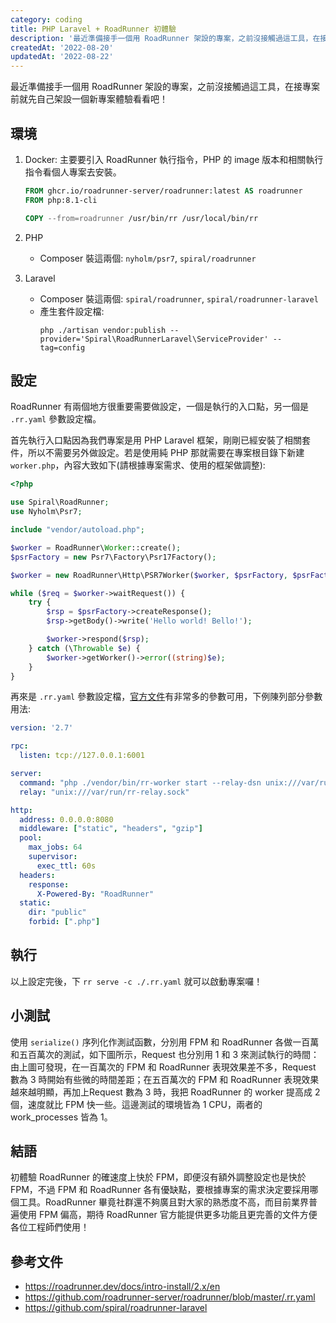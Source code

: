 ```yaml
---
category: coding
title: PHP Laravel + RoadRunner 初體驗
description: '最近準備接手一個用 RoadRunner 架設的專案，之前沒接觸過這工具，在接專案前就先自己架設一個新專案'
createdAt: '2022-08-20'
updatedAt: '2022-08-22'
---
```


最近準備接手一個用 RoadRunner 架設的專案，之前沒接觸過這工具，在接專案前就先自己架設一個新專案體驗看看吧！

## 環境

1. Docker: 主要要引入 RoadRunner 執行指令，PHP 的 image 版本和相關執行指令看個人專案去安裝。
    ```dockerfile
    FROM ghcr.io/roadrunner-server/roadrunner:latest AS roadrunner
    FROM php:8.1-cli
    
    COPY --from=roadrunner /usr/bin/rr /usr/local/bin/rr
    ```

2. PHP
   * Composer 裝這兩個:
      `nyholm/psr7`, `spiral/roadrunner`
3. Laravel 
   * Composer 裝這兩個:
      `spiral/roadrunner`, `spiral/roadrunner-laravel`
   * 產生套件設定檔:
     ```shell
     php ./artisan vendor:publish --provider='Spiral\RoadRunnerLaravel\ServiceProvider' --tag=config
     ```

## 設定

RoadRunner 有兩個地方很重要需要做設定，一個是執行的入口點，另一個是 `.rr.yaml` 參數設定檔。

首先執行入口點因為我們專案是用 PHP Laravel 框架，剛剛已經安裝了相關套件，所以不需要另外做設定。若是使用純 PHP 那就需要在專案根目錄下新建 `worker.php`，內容大致如下(請根據專案需求、使用的框架做調整):
```php
<?php

use Spiral\RoadRunner;
use Nyholm\Psr7;

include "vendor/autoload.php";

$worker = RoadRunner\Worker::create();
$psrFactory = new Psr7\Factory\Psr17Factory();

$worker = new RoadRunner\Http\PSR7Worker($worker, $psrFactory, $psrFactory, $psrFactory);

while ($req = $worker->waitRequest()) {
    try {
        $rsp = $psrFactory->createResponse();
        $rsp->getBody()->write('Hello world! Bello!');

        $worker->respond($rsp);
    } catch (\Throwable $e) {
        $worker->getWorker()->error((string)$e);
    }
}
```

再來是 `.rr.yaml` 參數設定檔，[官方文件](https://github.com/roadrunner-server/roadrunner/blob/master/.rr.yaml)有非常多的參數可用，下例陳列部分參數用法:
```yaml
version: '2.7'

rpc:
  listen: tcp://127.0.0.1:6001

server:
  command: "php ./vendor/bin/rr-worker start --relay-dsn unix:///var/run/rr-relay.sock"
  relay: "unix:///var/run/rr-relay.sock"

http:
  address: 0.0.0.0:8080
  middleware: ["static", "headers", "gzip"]
  pool:
    max_jobs: 64
    supervisor:
      exec_ttl: 60s
  headers:
    response:
      X-Powered-By: "RoadRunner"
  static:
    dir: "public"
    forbid: [".php"]

```

## 執行
以上設定完後，下 `rr serve -c ./.rr.yaml` 就可以啟動專案囉！

## 小測試
使用 `serialize()` 序列化作測試函數，分別用 FPM 和 RoadRunner 各做一百萬和五百萬次的測試，如下圖所示，Request 也分別用 1 和 3 來測試執行的時間：
<markdown-img src="articles/php-laravel-roadrunner-first-experience-1.png" alt="Image"></markdown-img>
由上圖可發現，在一百萬次的 FPM 和 RoadRunner 表現效果差不多，Request 數為 3 時開始有些微的時間差距；在五百萬次的 FPM 和 RoadRunner 表現效果越來越明顯，再加上Request 數為 3 時，我把 RoadRunner 的 worker 提高成 2 個，速度就比 FPM 快一些。這邊測試的環境皆為 1 CPU，兩者的 work_processes 皆為 1。 

## 結語
初體驗 RoadRunner 的確速度上快於 FPM，即便沒有額外調整設定也是快於 FPM，不過 FPM 和 RoadRunner 各有優缺點，要根據專案的需求決定要採用哪個工具。RoadRunner 畢竟社群還不夠廣且對大家的熟悉度不高，而目前業界普遍使用 FPM 偏高，期待 RoadRunner 官方能提供更多功能且更完善的文件方便各位工程師們使用！

## 參考文件
* https://roadrunner.dev/docs/intro-install/2.x/en
* https://github.com/roadrunner-server/roadrunner/blob/master/.rr.yaml
* https://github.com/spiral/roadrunner-laravel
